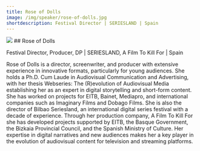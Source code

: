 ```yaml
---
title: Rose of Dolls 
image: /img/speaker/rose-of-dolls.jpg
shortdescription: Festival Director | SERIESLAND | Spain
---
```

<img src="/img/speaker/rose-of-dolls.jpg">
## Rose of Dolls  

Festival Director, Producer, DP | SERIESLAND, A Film To Kill For | Spain

Rose of Dolls is a director, screenwriter, and producer with extensive experience in innovative formats, particularly for young audiences. She holds a Ph.D. Cum Laude in Audiovisual Communication and Advertising, with her thesis Webseries: The (R)evolution of Audiovisual Media establishing her as an expert in digital storytelling and short-form content. She has worked on projects for EITB, Bainet, Mediapro, and international companies such as Imaginary Films and Dobago Films. She is also the director of Bilbao Seriesland, an international digital series festival with a decade of experience. Through her production company, A Film To Kill For she has developed projects supported by EITB, the Basque Government, the Bizkaia Provincial Council, and the Spanish Ministry of Culture. Her expertise in digital narratives and new audiences makes her a key player in the evolution of audiovisual content for television and streaming platforms.  